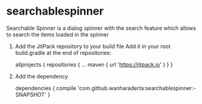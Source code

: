 # searchablespinner
Searchable Spinner is a dialog spinner with the search feature which allows to search the items loaded in the spinner

1. Add the JitPack repository to your build file
Add it in your root build.gradle at the end of repositories:

	allprojects {
		repositories {
			...
			maven { url 'https://jitpack.io' }
		}
	}
  
  
2. Add the dependency

	dependencies {
	        compile 'com.github.wanharaderta:searchablespinner:-SNAPSHOT'
	}
